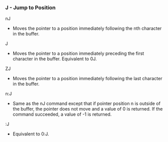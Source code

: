### J - Jump to Position

nJ
- Moves the pointer to a position immediately following the nth
character in the buffer.

J
- Moves the pointer to a position immediately preceding the first
character in the buffer. Equivalent to 0J.

ZJ
- Moves the pointer to a position immediately following the last
character in the buffer.

n:J
- Same as the nJ command except that if pointer position n is
outside of the buffer, the pointer does not move and a value
of 0 is returned. If the command succeeded, a value of -1 is
returned.

:J
- Equivalent to 0:J.

